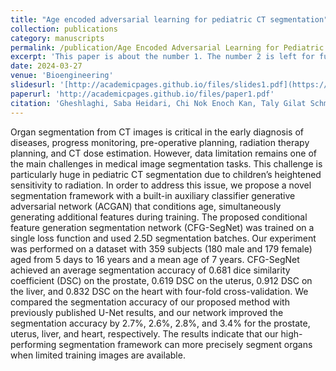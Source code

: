 ```yaml
---
title: "Age encoded adversarial learning for pediatric CT segmentation"
collection: publications
category: manuscripts
permalink: /publication/Age Encoded Adversarial Learning for Pediatric CT Segmentation
excerpt: 'This paper is about the number 1. The number 2 is left for future work.'
date: 2024-03-27
venue: 'Bioengineering'
slidesurl: '[http://academicpages.github.io/files/slides1.pdf](https://www.mdpi.com/2306-5354/11/4/319)'
paperurl: 'http://academicpages.github.io/files/paper1.pdf'
citation: 'Gheshlaghi, Saba Heidari, Chi Nok Enoch Kan, Taly Gilat Schmidt, and Dong Hye Ye. "Age encoded adversarial learning for pediatric CT segmentation." Bioengineering 11, no. 4 (2024): 319.'
---
```


Organ segmentation from CT images is critical in the early diagnosis of diseases, progress monitoring, pre-operative planning, radiation therapy planning, and CT dose estimation. However, data limitation remains one of the main challenges in medical image segmentation tasks. This challenge is particularly huge in pediatric CT segmentation due to children’s heightened sensitivity to radiation. In order to address this issue, we propose a novel segmentation framework with a built-in auxiliary classifier generative adversarial network (ACGAN) that conditions age, simultaneously generating additional features during training. The proposed conditional feature generation segmentation network (CFG-SegNet) was trained on a single loss function and used 2.5D segmentation batches. Our experiment was performed on a dataset with 359 subjects (180 male and 179 female) aged from 5 days to 16 years and a mean age of 7 years. CFG-SegNet achieved an average segmentation accuracy of 0.681 dice similarity coefficient (DSC) on the prostate, 0.619 DSC on the uterus, 0.912 DSC on the liver, and 0.832 DSC on the heart with four-fold cross-validation. We compared the segmentation accuracy of our proposed method with previously published U-Net results, and our network improved the segmentation accuracy by 2.7%, 2.6%, 2.8%, and 3.4% for the prostate, uterus, liver, and heart, respectively. The results indicate that our high-performing segmentation framework can more precisely segment organs when limited training images are available.
